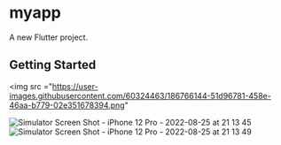 # myapp

A new Flutter project.

## Getting Started

<img src ="https://user-images.githubusercontent.com/60324463/186766144-51d96781-458e-46aa-b779-02e351678394.png" 

![Simulator Screen Shot - iPhone 12 Pro - 2022-08-25 at 21 13 45](https://user-images.githubusercontent.com/60324463/186766152-708bd08c-f10e-4d58-9179-126ed648a3a3.png)
![Simulator Screen Shot - iPhone 12 Pro - 2022-08-25 at 21 13 49](https://user-images.githubusercontent.com/60324463/186766162-14e8c8ec-968e-4873-88ba-7be5c3c93a54.png)
